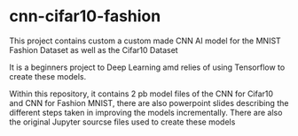 # cnn-cifar10-fashion
This project contains custom a custom made CNN AI model for the MNIST Fashion Dataset as well as the Cifar10 Dataset

It is a beginners project to Deep Learning amd relies of using Tensorflow to create these models. 

Within this repository, it contains 2 pb model files  of the CNN for Cifar10 and CNN for Fashion MNIST, there are also powerpoint slides describing the different steps taken in improving the models incrementally. 
There are also the original Jupyter sourcse files used to create these models

